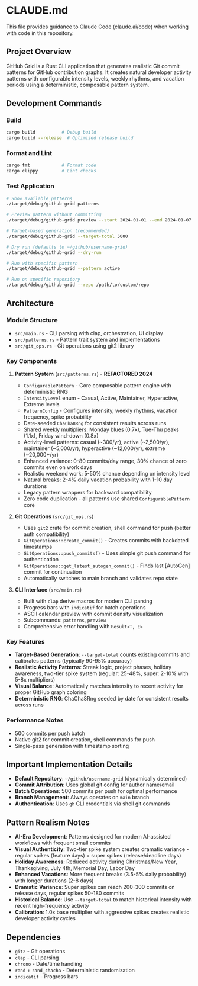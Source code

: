 # CLAUDE.md

This file provides guidance to Claude Code (claude.ai/code) when working with code in this repository.

## Project Overview

GitHub Grid is a Rust CLI application that generates realistic Git commit patterns for GitHub contribution graphs. It creates natural developer activity patterns with configurable intensity levels, weekly rhythms, and vacation periods using a deterministic, composable pattern system.

## Development Commands

### Build
```bash
cargo build          # Debug build
cargo build --release  # Optimized release build
```

### Format and Lint
```bash
cargo fmt            # Format code
cargo clippy         # Lint checks
```

### Test Application
```bash
# Show available patterns
./target/debug/github-grid patterns

# Preview pattern without committing  
./target/debug/github-grid preview --start 2024-01-01 --end 2024-01-07 --pattern realistic

# Target-based generation (recommended)
./target/debug/github-grid --target-total 5000

# Dry run (defaults to ~/github/username-grid)  
./target/debug/github-grid --dry-run

# Run with specific pattern
./target/debug/github-grid --pattern active

# Run on specific repository
./target/debug/github-grid --repo /path/to/custom/repo
```

## Architecture

### Module Structure
- `src/main.rs` - CLI parsing with clap, orchestration, UI display
- `src/patterns.rs` - Pattern trait system and implementations
- `src/git_ops.rs` - Git operations using git2 library

### Key Components

1. **Pattern System** (`src/patterns.rs`) - **REFACTORED 2024**
   - `ConfigurablePattern` - Core composable pattern engine with deterministic RNG
   - `IntensityLevel` enum - Casual, Active, Maintainer, Hyperactive, Extreme levels
   - `PatternConfig` - Configures intensity, weekly rhythms, vacation frequency, spike probability
   - Date-seeded `ChaCha8Rng` for consistent results across runs
   - Shared weekly multipliers: Monday blues (0.7x), Tue-Thu peaks (1.1x), Friday wind-down (0.8x)
   - Activity-level patterns: casual (~300/yr), active (~2,500/yr), maintainer (~5,000/yr), hyperactive (~12,000/yr), extreme (~20,000+/yr)
   - Enhanced variance: 0-80 commits/day range, 30% chance of zero commits even on work days
   - Realistic weekend work: 5-50% chance depending on intensity level
   - Natural breaks: 2-4% daily vacation probability with 1-10 day durations
   - Legacy pattern wrappers for backward compatibility
   - Zero code duplication - all patterns use shared `ConfigurablePattern` core

2. **Git Operations** (`src/git_ops.rs`)
   - Uses `git2` crate for commit creation, shell command for push (better auth compatibility)
   - `GitOperations::create_commit()` - Creates commits with backdated timestamps
   - `GitOperations::push_commits()` - Uses simple git push command for authentication
   - `GitOperations::get_latest_autogen_commit()` - Finds last [AutoGen] commit for continuation
   - Automatically switches to main branch and validates repo state

3. **CLI Interface** (`src/main.rs`)
   - Built with `clap` derive macros for modern CLI parsing
   - Progress bars with `indicatif` for batch operations
   - ASCII calendar preview with commit density visualization
   - Subcommands: `patterns`, `preview`
   - Comprehensive error handling with `Result<T, E>`

### Key Features

- **Target-Based Generation**: `--target-total` counts existing commits and calibrates patterns (typically 90-95% accuracy)
- **Realistic Activity Patterns**: Streak logic, project phases, holiday awareness, two-tier spike system (regular: 25-48%, super: 2-10% with 5-8x multipliers)
- **Visual Balance**: Automatically matches intensity to recent activity for proper GitHub graph coloring
- **Deterministic RNG**: ChaCha8Rng seeded by date for consistent results across runs

### Performance Notes

- 500 commits per push batch
- Native git2 for commit creation, shell commands for push  
- Single-pass generation with timestamp sorting

## Important Implementation Details

- **Default Repository**: `~/github/username-grid` (dynamically determined)
- **Commit Attribution**: Uses global git config for author name/email
- **Batch Operations**: 500 commits per push for optimal performance
- **Branch Management**: Always operates on `main` branch
- **Authentication**: Uses `gh` CLI credentials via shell git commands

## Pattern Realism Notes

- **AI-Era Development**: Patterns designed for modern AI-assisted workflows with frequent small commits
- **Visual Authenticity**: Two-tier spike system creates dramatic variance - regular spikes (feature days) + super spikes (release/deadline days)
- **Holiday Awareness**: Reduced activity during Christmas/New Year, Thanksgiving, July 4th, Memorial Day, Labor Day  
- **Enhanced Vacations**: More frequent breaks (3.5-5% daily probability) with longer durations (2-8 days)
- **Dramatic Variance**: Super spikes can reach 200-300 commits on release days, regular spikes 50-180 commits
- **Historical Balance**: Use `--target-total` to match historical intensity with recent high-frequency activity
- **Calibration**: 1.0x base multiplier with aggressive spikes creates realistic developer activity cycles

## Dependencies

- `git2` - Git operations
- `clap` - CLI parsing
- `chrono` - Date/time handling  
- `rand` + `rand_chacha` - Deterministic randomization
- `indicatif` - Progress bars